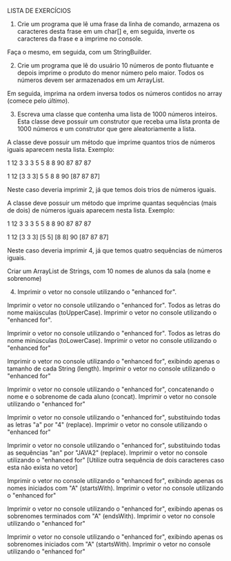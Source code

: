 LISTA DE EXERCÍCIOS

1. Crie um programa que lê uma frase da linha de comando, armazena os caracteres desta frase em um char[] e, em seguida, inverte os caracteres da frase e a imprime no console.

Faça o mesmo, em seguida, com um StringBuilder.

2. Crie um programa que lê do usuário 10 números de ponto flutuante e depois imprime o produto do menor número pelo maior. Todos os números devem ser armazenados em um ArrayList.

Em seguida, imprima na ordem inversa todos os números contidos no array (comece pelo *último*).

3. Escreva uma classe que contenha uma lista de 1000 números inteiros. Esta classe deve possuir um construtor que receba uma lista pronta de 1000 números e um construtor que gere aleatoriamente a lista.

A classe deve possuir um método que imprime quantos trios de números iguais aparecem nesta lista. Exemplo:

1 12 3 3 3 5 5 8 8 90 87 87 87

1 12 [3 3 3] 5 5 8 8 90 [87 87 87]

Neste caso deveria imprimir 2, já que temos dois trios de números iguais.

A classe deve possuir um método que imprime quantas sequências (mais de dois) de números iguais aparecem nesta lista. Exemplo:

1 12 3 3 3 5 5 8 8 90 87 87 87

1 12 [3 3 3] [5 5] [8 8] 90 [87 87 87]

Neste caso deveria imprimir 4, já que temos quatro sequências de números iguais.

Criar um ArrayList de Strings, com 10 nomes de alunos da sala (nome e sobrenome)

4. Imprimir o vetor no console utilizando o "enhanced for".
  
  Imprimir o vetor no console utilizando o "enhanced for". Todos as letras do nome maiúsculas (toUpperCase). Imprimir o vetor   no console utilizando o "enhanced for".

  Imprimir o vetor no console utilizando o "enhanced for". Todos as letras do nome minúsculas (toLowerCase). Imprimir o vetor   no console utilizando o "enhanced for"
  
  Imprimir o vetor no console utilizando o "enhanced for", exibindo apenas o tamanho de cada String (length). Imprimir o vetor no console utilizando o "enhanced for"
  
  Imprimir o vetor no console utilizando o "enhanced for", concatenando o nome e o sobrenome de cada aluno (concat). Imprimir o vetor no console utilizando o "enhanced for"

  Imprimir o vetor no console utilizando o "enhanced for", substituindo todas as letras "a" por "4" (replace). Imprimir o vetor no console utilizando o "enhanced for"
  
  Imprimir o vetor no console utilizando o "enhanced for", substituindo todas as sequências "an" por "JAVA2" (replace). Imprimir o vetor no console utilizando o "enhanced for"
   [Utilize outra sequência de dois caracteres caso esta não exista no vetor]

  Imprimir o vetor no console utilizando o "enhanced for", exibindo apenas os nomes iniciados com "A" (startsWith). Imprimir o vetor no console utilizando o "enhanced for"
  
  Imprimir o vetor no console utilizando o "enhanced for", exibindo apenas os sobrenomes terminados com "A" (endsWith). Imprimir o vetor no console utilizando o "enhanced for"

  Imprimir o vetor no console utilizando o "enhanced for", exibindo apenas os sobrenomes iniciados com "A" (startsWith). Imprimir o vetor no console utilizando o "enhanced for"
